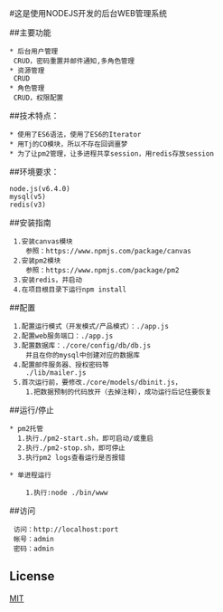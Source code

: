 #这是使用NODEJS开发的后台WEB管理系统

##主要功能

    * 后台用户管理
     CRUD，密码重置并邮件通知,多角色管理
    * 资源管理
     CRUD
    * 角色管理
     CRUD，权限配置
   
##技术特点：

    * 使用了ES6语法，使用了ES6的Iterator
    * 用Tj的CO模块，所以不存在回调噩梦
    * 为了让pm2管理，让多进程共享session，用redis存放session
   
##环境要求：

    node.js(v6.4.0)
    mysql(v5)
    redis(v3)
   
##安装指南

     1.安装canvas模块
        参照：https://www.npmjs.com/package/canvas
     2.安装pm2模块
        参照：https://www.npmjs.com/package/pm2
     3.安装redis，并启动
     4.在项目根目录下运行npm install
    
##配置

     1.配置运行模式（开发模式/产品模式）：./app.js
     2.配置web服务端口：./app.js
     3.配置数据库：./core/config/db/db.js
        并且在你的mysql中创建对应的数据库
     4.配置邮件服务器、授权密码等
        ./lib/mailer.js
     5.首次运行前，要修改./core/models/dbinit.js，
        1.把数据预制的代码放开（去掉注释），成功运行后记住要恢复
    
##运行/停止

    * pm2托管
      1.执行./pm2-start.sh，即可启动/或重启
      2.执行./pm2-stop.sh，即可停止
      3.执行pm2 logs查看运行是否报错
        
    * 单进程运行
  
        1.执行:node ./bin/www

##访问

     访问：http://localhost:port
     帐号：admin
     密码：admin
        
## License

  [MIT](LICENSE)

  
    
  
